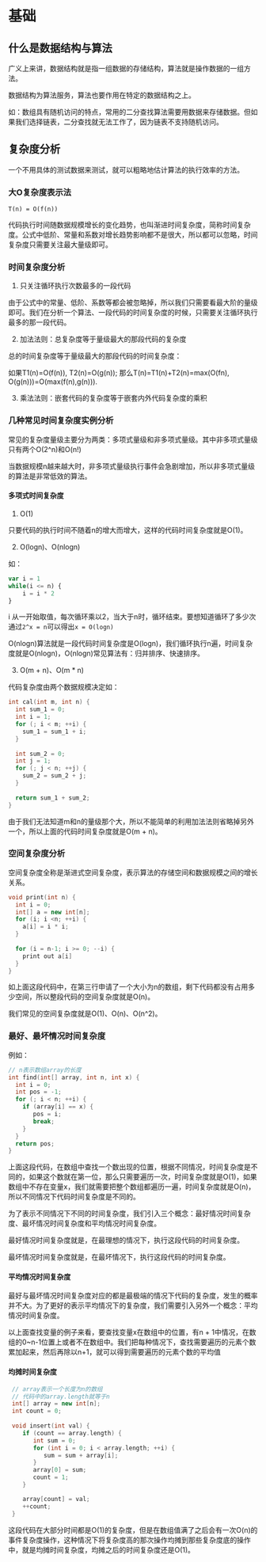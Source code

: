 # 基础

## 什么是数据结构与算法

广义上来讲，数据结构就是指一组数据的存储结构，算法就是操作数据的一组方法。

数据结构为算法服务，算法也要作用在特定的数据结构之上。

如：数组具有随机访问的特点，常用的二分查找算法需要用数据来存储数据。但如果我们选择链表，二分查找就无法工作了，因为链表不支持随机访问。

## 复杂度分析

一个不用具体的测试数据来测试，就可以粗略地估计算法的执行效率的方法。

### 大O复杂度表示法

```
T(n) = O(f(n))
```

代码执行时间随数据规模增长的变化趋势，也叫渐进时间复杂度，简称时间复杂度。公式中低阶、常量和系数对增长趋势影响都不是很大，所以都可以忽略，时间复杂度只需要关注最大量级即可。

### 时间复杂度分析

1. 只关注循环执行次数最多的一段代码

由于公式中的常量、低阶、系数等都会被忽略掉，所以我们只需要看最大阶的量级即可。我们在分析一个算法、一段代码的时间复杂度的时候，只需要关注循环执行最多的那一段代码。

2. 加法法则：总复杂度等于量级最大的那段代码的复杂度

总的时间复杂度等于量级最大的那段代码的时间复杂度：

如果T1(n)=O(f(n)), T2(n)=O(g(n)); 那么T(n)=T1(n)+T2(n)=max(O(fn), O(g(n)))=O(max(f(n),g(n))).

3. 乘法法则：嵌套代码的复杂度等于嵌套内外代码复杂度的乘积


### 几种常见时间复杂度实例分析

常见的复杂度量级主要分为两类：多项式量级和非多项式量级。其中非多项式量级只有两个O(2^n)和O(n!)

当数据规模n越来越大时，非多项式量级执行事件会急剧增加，所以非多项式量级的算法是非常低效的算法。

#### 多项式时间复杂度

1. O(1)

只要代码的执行时间不随着n的增大而增大，这样的代码时间复杂度就是O(1)。

2. O(logn)、O(nlogn)

如：

```js
var i = 1
while(i <= n) {
    i = i * 2
}
```

i 从一开始取值，每次循环乘以2，当大于n时，循环结束。要想知道循环了多少次通过`2^x = n`可以得出`x = O(logn)`

O(nlogn)算法就是一段代码时间复杂度是O(logn)，我们循环执行n遍，时间复杂度就是O(nlogn)，O(nlogn)常见算法有：归并排序、快速排序。

3. O(m + n)、O(m * n)

代码复杂度由两个数据规模决定如：

```C++
int cal(int m, int n) {
  int sum_1 = 0;
  int i = 1;
  for (; i < m; ++i) {
    sum_1 = sum_1 + i;
  }
 
  int sum_2 = 0;
  int j = 1;
  for (; j < n; ++j) {
    sum_2 = sum_2 + j;
  }
 
  return sum_1 + sum_2;
}
```

由于我们无法知道m和n的量级那个大，所以不能简单的利用加法法则省略掉另外一个，所以上面的代码时间复杂度就是O(m + n)。

### 空间复杂度分析

空间复杂度全称是渐进式空间复杂度，表示算法的存储空间和数据规模之间的增长关系。

```c++
void print(int n) {
  int i = 0;
  int[] a = new int[n];
  for (i; i <n; ++i) {
    a[i] = i * i;
  }
 
  for (i = n-1; i >= 0; --i) {
    print out a[i]
  }
}
```

如上面这段代码中，在第三行申请了一个大小为n的数组，剩下代码都没有占用多少空间，所以整段代码的空间复杂度就是O(n)。

我们常见的空间复杂度就是O(1)、O(n)、O(n^2)。

### 最好、最坏情况时间复杂度

例如：

```c++
// n表示数组array的长度
int find(int[] array, int n, int x) {
  int i = 0;
  int pos = -1;
  for (; i < n; ++i) {
    if (array[i] == x) {
       pos = i;
       break;
    }
  }
  return pos;
}
```

上面这段代码，在数组中查找一个数出现的位置，根据不同情况，时间复杂度是不同的，如果这个数就在第一位，那么只需要遍历一次，时间复杂度就是O(1)，如果数组中不存在变量x，我们就需要把整个数组都遍历一遍，时间复杂度就是O(n)，所以不同情况下代码时间复杂度是不同的。

为了表示不同情况下不同的时间复杂度，我们引入三个概念：最好情况时间复杂度、最坏情况时间复杂度和平均情况时间复杂度。

最好情况时间复杂度就是，在最理想的情况下，执行这段代码的时间复杂度。

最坏情况时间复杂度就是，在最坏情况下，执行这段代码的时间复杂度。

#### 平均情况时间复杂度

最好与最坏情况时间复杂度对应的都是最极端的情况下代码的复杂度，发生的概率并不大。为了更好的表示平均情况下的复杂度，我们需要引入另外一个概念：平均情况时间复杂度。

以上面查找变量的例子来看，要查找变量x在数组中的位置，有n + 1中情况，在数组的0~n-1位置上或者不在数组中。我们把每种情况下，查找需要遍历的元素个数累加起来，然后再除以n+1，就可以得到需要遍历的元素个数的平均值

#### 均摊时间复杂度

```c++
 // array表示一个长度为n的数组
 // 代码中的array.length就等于n
 int[] array = new int[n];
 int count = 0;
 
 void insert(int val) {
    if (count == array.length) {
       int sum = 0;
       for (int i = 0; i < array.length; ++i) {
          sum = sum + array[i];
       }
       array[0] = sum;
       count = 1;
    }

    array[count] = val;
    ++count;
 }
```

这段代码在大部分时间都是O(1)的复杂度，但是在数组值满了之后会有一次O(n)的事件复杂度操作，这种情况下将复杂度高的那次操作均摊到那些复杂度底的操作中，就是均摊时间复杂度，均摊之后的时间复杂度还是O(1)。